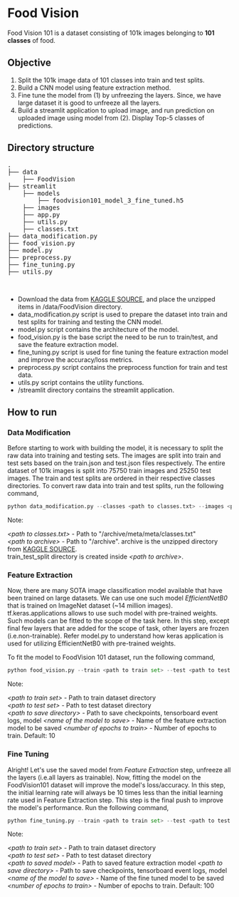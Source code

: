 # Food Vision
Food Vision 101 is a dataset consisting of 101k images belonging to **101 classes** of food.

## Objective
1. Split the 101k image data of 101 classes into train and test splits.
2. Build a CNN model using feature extraction method.
3. Fine tune the model from (1) by unfreezing the layers. Since, we have large dataset it is good to unfreeze all the layers.
4. Build a streamlit application to upload image, and run prediction on uploaded image using model from (2). Display Top-5 classes of predictions.

## Directory structure
<pre>
.
├── data
    ├── FoodVision
├── streamlit
    ├── models
        ├── foodvision101_model_3_fine_tuned.h5
    ├── images
    ├── app.py
    ├── utils.py
    ├── classes.txt
├── data_modification.py
├── food_vision.py
├── model.py
├── preprocess.py
├── fine_tuning.py
├── utils.py
</pre>
<br />

* Download the data from [KAGGLE SOURCE](https://www.kaggle.com/datasets/kmader/food41), and place the unzipped items in /data/FoodVision directory.
* data_modification.py script is used to prepare the dataset into train and test splits for training and testing the CNN model.
* model.py script contains the architecture of the model.
* food_vision.py is the base script the need to be run to train/test, and save the feature extraction model.
* fine_tuning.py script is used for fine tuning the feature extraction model and improve the accuracy/loss metrics.
* preprocess.py script contains the preprocess function for train and test data.
* utils.py script contains the utility functions.
* /streamlit directory contains the streamlit application.

## How to run
### Data Modification
Before starting to work with building the model, it is necessary to split the raw data into training and testing sets. The images are split into train and test sets based on the train.json and test.json files respectively. The entire dataset of 101k images is split into 75750 train images and 25250 test images. The train and test splits are ordered in their respective classes directories. To convert raw data into train and test splits, run the following command,
<br />
```python
python data_modification.py --classes <path to classes.txt> --images <path to archive>
```
Note:<br />

*<path to classes.txt\>* - Path to "/archive/meta/meta/classes.txt"<br />
*<path to archive\>* - Path to "/archive". archive is the unzipped directory from [KAGGLE SOURCE](https://www.kaggle.com/datasets/kmader/food41).<br />
train_test_split directory is created inside *<path to archive\>*.

### Feature Extraction
Now, there are many SOTA image classification model available that have been trained on large datasets. We can use one such model *EfficientNetB0* that is trained on ImageNet dataset (~14 million images). tf.keras.applications allows to use such model with pre-trained weights. Such models can be fitted to the scope of the task here. In this step, except final few layers that are added for the scope of task, other layers are frozen (i.e.non-trainable). Refer model.py to understand how keras application is used for utilizing EfficientNetB0 with pre-trained weights.

To fit the model to FoodVision 101 dataset, run the following command,
<br />
```python
python food_vision.py --train <path to train set> --test <path to test set> --save <path to save directory> --model_name <name of the model to save> --epoch <number of epochs to train>
```
Note:<br />

*<path to train set\>* - Path to train dataset directory<br />
*<path to test set\>* - Path to test dataset directory<br />
*<path to save directory\>* - Path to save checkpoints, tensorboard event logs, model
*<name of the model to save\>* - Name of the feature extraction model to be saved
*<number of epochs to train\>* - Number of epochs to train. Default: 10

### Fine Tuning
Alright! Let's use the saved model from *Feature Extraction* step, unfreeze all the layers (i.e.all layers as trainable). Now, fitting the model on the FoodVision101 dataset will improve the model's loss/accuracy. In this step, the initial learning rate will always be 10 times less than the initial learning rate used in Feature Extraction step. This step is the final push to improve the model's performance. Run the following command,
<br />
```python
python fine_tuning.py --train <path to train set> --test <path to test set> --saved_model <path to saved model> --save <path to save directory> --model_name <name of the model to save> --epoch <number of epochs to train>
```
Note:<br />

*<path to train set\>* - Path to train dataset directory<br />
*<path to test set\>* - Path to test dataset directory<br />
*<path to saved model\>* - Path to saved feature extraction model
*<path to save directory\>* - Path to save checkpoints, tensorboard event logs, model
*<name of the model to save\>* - Name of the fine tuned model to be saved
*<number of epochs to train\>* - Number of epochs to train. Default: 100
